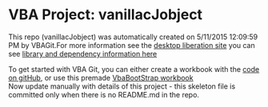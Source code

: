 # VBA Project: vanillacJobject
This repo (vanillacJobject) was automatically created on 5/11/2015 12:09:59 PM by VBAGit.For more information see the [desktop liberation site](http://ramblings.mcpher.com/Home/excelquirks/drivesdk/vbagit "desktop liberation")
you can see [library and dependency information here](dependencies.md)

To get started with VBA Git, you can either create a workbook with the [code on gitHub](https://github.com/brucemcpherson/VbaGit "VbaGit repo"), or use this premade [VbaBootStrap workbook](http://ramblings.mcpher.com/Home/excelquirks/downlable-items/VbaGitBootStrap.xlsm "VbaBootStrap")  
Now update manually with details of this project - this skeleton file is committed only when there is no README.md in the repo.